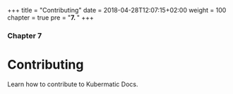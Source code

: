 +++
title = "Contributing"
date = 2018-04-28T12:07:15+02:00
weight = 100
chapter = true
pre = "<b>7. </b>"
+++

### Chapter 7

# Contributing

Learn how to contribute to Kubermatic Docs.
